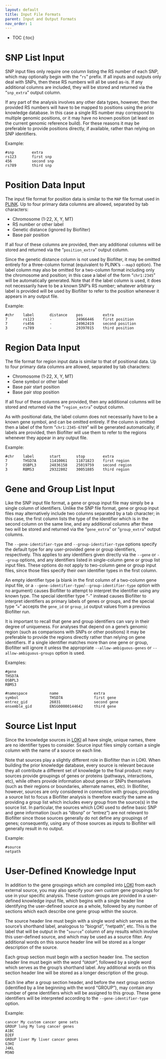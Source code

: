 ```yaml
---
layout: default
title: Input File Formats
parent: Input and Output Formats
nav_order: 1
---
```


* TOC
{:toc}

# SNP List Input
SNP input files only require one column listing the RS number of each SNP, which may optionally begin with the “`rs`” prefix. If all inputs and outputs only deal with SNPs, then these RS numbers will all be used as-is. If any additional columns are included, they will be stored and returned via the “`snp_extra`” output column.

If any part of the analysis involves any other data types, however, then the provided RS numbers will have to be mapped to positions using the prior knowledge database. In this case a single RS number may correspond to multiple genomic positions, or it may have no known position (at least on the current genomic reference build). For these reasons it may be preferable to provide positions directly, if available, rather than relying on SNP identifiers.

Example:
```
#snp        extra
rs123       first snp
456         second snp
rs789       third snp
```

# Position Data Input
The input file format for position data is similar to the `MAP` file format used in [PLINK](https://www.cog-genomics.org/plink/2.0/formats#map). Up to four primary data columns are allowed, separated by tab characters:
* Chromosome (1-22, X, Y, MT)
* RS number or other label
* Genetic distance (ignored by Biofilter)
* Base pair position

If all four of these columns are provided, then any additional columns will be stored and returned via the “`position_extra`” output column.

Since the genetic distance column is not used by Biofilter, it may be omitted entirely for a three-column format (equivalent to PLINK’s `--map3` option). The label column may also be omitted for a two-column format including only the chromosome and position; in this case a label of the form “`chr1:2345`” will be automatically generated. Note that if the label column is used, it does not necessarily have to be a known SNP’s RS number; whatever arbitrary label is provided will be used by Biofilter to refer to the position whenever it appears in any output file.

Example:
```
#chr    label       distance    pos         extra
7       rs123       -           24966446    first position
7       rs456       -           24962419    second position
3       rs789       -           29397015    third position
```

# Region Data Input
The file format for region input data is similar to that of positional data. Up to four primary data columns are allowed, separated by tab characters:
* Chromosome (1-22, X, Y, MT)
* Gene symbol or other label
* Base pair start position
* Base pair stop position

If all four of these columns are provided, then any additional columns will be stored and returned via the “`region_extra`” output column.

As with positional data, the label column does not necessarily have to be a known gene symbol, and can be omitted entirely. If the column is omitted then a label of the form “`chr1:2345-6789`” will be generated automatically; if labels are provided, then Biofilter will use them to refer to the regions whenever they appear in any output file.

Example:
```
#chr    label       start       stop        extra
7       THSD7A      11410061    11871823    first region
7       OSBPL3      24836158    25019759    second region
3       RBMS3       29322802    30051885    third region
```

# Gene and Group List Input
Like the SNP input file format, a gene or group input file may simply be a single column of identifiers. Unlike the SNP file format, gene or group input files may alternatively include two columns separated by a tab character; in this case, the first column lists the type of the identifier which is in the second column on the same line, and any additional columns after these two will be stored and returned via the “`gene_extra`” or “`group_extra`” output columns.

The `--gene-identifier-type` and `--group-identifier-type` options specify the default type for any user-provided gene or group identifiers, respectively. This applies to any identifiers given directly via the `--gene` or `--group` options, and any identifiers listed in single-column gene or group list input files. These options do not apply to two-column gene or group input files, since those files specify their own identifier types in the first column.

An empty identifier type (a blank in the first column of a two-column gene input file, or a `--gene-identifier-type`/`--group-identifier-type` option with no argument) causes Biofilter to attempt to interpret the identifier using any known type. The special identifier type “`-`” instead causes Biofilter to interpret identifiers as primary labels of genes or groups, and the special type “`=`” accepts the `gene_id` or `group_id` output values from a previous Biofilter run.

It is important to recall that gene and group identifiers can vary in their degree of uniqueness. For analyses that depend on a gene’s genomic region (such as comparisons with SNPs or other positions) it may be preferable to provide the regions directly rather than relying on gene identifiers. If a single identifier matches more than one gene or group, Biofilter will ignore it unless the appropriate `--allow-ambiguous-genes` or `--allow-ambiguous-groups` option is used.

Examples:
```
#gene
THSD7A
OSBPL3
RBMS3
```
```
#namespace          name                extra
symbol              THSD7A              first gene
entrez_gid          26031               second gene
ensemble_gid        ENSG00000144642     third gene
```

# Source List Input
Since the knowledge sources in [LOKI](https://ritchielab.github.io/biofilter-manual/loki/loki.html) all have single, unique names, there are no identifier types to consider. Source input files simply contain a single column with the name of a source on each line.

Note that sources play a slightly different role in Biofilter than in LOKI. When building the prior knowledge database, every source is relevant because they all contribute a different set of knowledge to the final product: many sources provide groupings of genes or proteins (pathways, interactions, etc), while others provide information about genes or SNPs themselves (such as their regions or boundaries, alternate names, etc). In Biofilter, however, sources are only considered in connection with groups; providing a source list to focus a Biofilter analysis is therefore exactly the same as providing a group list which includes every group from the source(s) in the source list. In particular, the sources which LOKI used to define basic SNP and gene information (such as “dbsnp” or “entrez”) are not relevant to Biofilter since those sources generally do not define any groupings of genes; consequently, using any of those sources as inputs to Biofilter will generally result in no output.

Example:
```
#source
netpath
```

# User-Defined Knowledge Input
In addition to the gene groupings which are compiled into [LOKI](https://ritchielab.github.io/biofilter-manual/loki/loki.html) from each external source, you may also specify your own custom gene groupings for use in your specific analysis. These custom groups are provided in a user-defined knowledge input file, which begins with a single header line identifying the user-defined source as a whole, followed by any number of sections which each describe one gene group within the source.

The source header line must begin with a single word which serves as the source’s shorthand label, analogous to “biogrid”, “netpath”, etc. This is the label that will be output in the “`source`” column of any results which involve this user-defined source, and which may be used as a source filter. Any additional words on this source header line will be stored as a longer description of the source.

Each group section must begin with a section header line. The section header line must begin with the word “`GROUP`”, followed by a single word which serves as the group’s shorthand label. Any additional words on this section header line will be stored as a longer description of the group.

Each line after a group section header, and before the next group section (identified by a line beginning with the word “GROUP”), may contain any number of gene identifiers which will be assigned to this group. These gene identifiers will be interpreted according to the `--gene-identifier-type` option.

Example:
```
cancer My custom cancer gene sets
GROUP lung My lung cancer genes
A1BC
D2EF
GROUP liver My liver cancer genes
G3HI
J4KL
M5NO
```